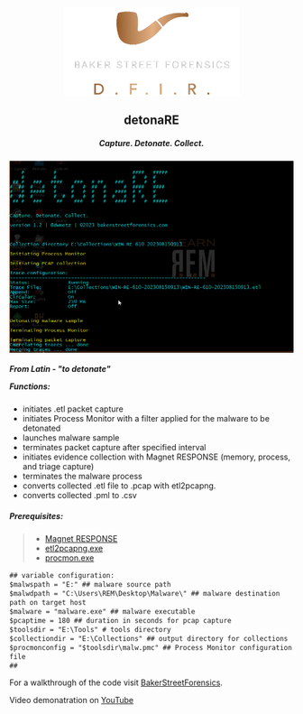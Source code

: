 <div align="center">
 <img style="padding:0;vertical-align:bottom;" height="158" width="311" src="BSF.png"/>
 <p>
  <h2>
   detonaRE
  </h2>
  <h5>
      Capture. Detonate. Collect.
   </h5>
<p>
<p>
 </div>
<div align="center">
  <img style="padding:0;vertical-align:bottom;" height="340" width="526" src="screenshot.png"/>
  <div align="left">
  <h5>

  From Latin - "to detonate"

   Functions:
  </h5>

- initiates .etl packet capture
- initiates Process Monitor with a filter applied for the malware to be detonated
- launches malware sample
- terminates packet capture after specified interval
- initiates evidence collection with Magnet RESPONSE (memory, process, and triage capture)
- terminates the malware process
- converts collected .etl file to .pcap with etl2pcapng.
- converts collected .pml to .csv

<h5>
   Prerequisites:
</h5>

>- [Magnet RESPONSE](https://support.magnetforensics.com/s/article/Collect-evidence-for-incident-response-investigations-with-Magnet-RESPONSE)
>- [etl2pcapng.exe](https://github.com/microsoft/etl2pcapng)
>- [procmon.exe](https://learn.microsoft.com/en-us/sysinternals/downloads/procmon)
>
```
## variable configuration:
$malwspath = "E:" ## malware source path
$malwdpath = "C:\Users\REM\Desktop\Malware\" ## malware destination path on target host
$malware = "malware.exe" ## malware executable
$pcaptime = 180 ## duration in seconds for pcap capture
$toolsdir = "E:\Tools" # tools directory
$collectiondir = "E:\Collections" ## output directory for collections
$procmonconfig = "$toolsdir\malw.pmc" ## Process Monitor configuration file
##
```

For a walkthrough of the code visit [BakerStreetForensics](https://bakerstreetforensics.com/?p=1295).

Video demonatration on [YouTube](https://youtu.be/XsnuJ_yJm3I)


